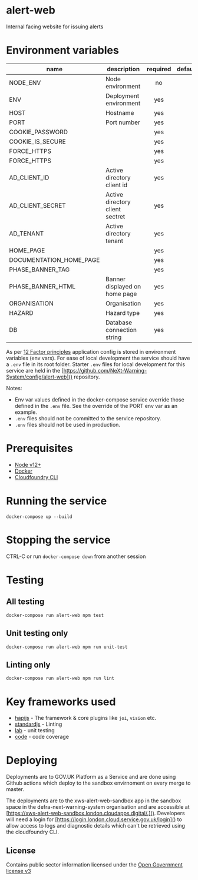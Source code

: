 # alert-web

Internal facing website for issuing alerts

# Environment variables

| name                    | description                     | required   | default   | valid                         | notes   |
| ----------              | ------------------              | :--------: | --------- | :---------------------------: | ------- |
| NODE_ENV                | Node environment                | no         |           | dev,test,prod                 |         |
| ENV                     | Deployment environment          | yes        |           | local,sandbox,test,production |         |
| HOST                    | Hostname                        | yes        |           |                               |         |
| PORT                    | Port number                     | yes        |           |                               |         |
| COOKIE_PASSWORD         |                                 | yes        |           |                               |         |
| COOKIE_IS_SECURE        |                                 | yes        |           |                               |         |
| FORCE_HTTPS             |                                 | yes        |           |                               |         |
| FORCE_HTTPS             |                                 | yes        |           |                               |         |
| AD_CLIENT_ID            | Active directory client id      | yes        |           |                               |         |
| AD_CLIENT_SECRET        | Active directory client sectret | yes        |           |                               |         |
| AD_TENANT               | Active directory tenant         | yes        |           |                               |         |
| HOME_PAGE               |                                 | yes        |           |                               |         |
| DOCUMENTATION_HOME_PAGE |                                 | yes        |           |                               |         |
| PHASE_BANNER_TAG        |                                 | yes        |           |                               |         |
| PHASE_BANNER_HTML       | Banner displayed on home page   | yes        |           |                               |         |
| ORGANISATION            | Organisation                    | yes        |           | e.g Environment Agency        |         |
| HAZARD                  | Hazard type                     | yes        |           | e.g Flood                     |         |
| DB                      | Database connection string      | yes        |           |                               |         |

As per [12 Factor principles](https://12factor.net/config) application config is stored in environment variables (env vars). For ease of local development the service should have a `.env` file in its root folder. Starter `.env` files for local development for this service are held in the [https://github.com/NeXt-Warning-System/config/alert-web]() repository.

Notes:
* Env var values defined in the docker-compose service override those defined in the `.env` file. See the override of the PORT env var as an example.
* `.env` files should not be committed to the service repository.
* `.env` files should not be used in production.

# Prerequisites

* [Node v12+](https://nodejs.org/en/download/)
* [Docker](https://docs.docker.com/get-docker/) 
* [Cloudfoundry CLI](https://docs.cloudfoundry.org/cf-cli/install-go-cli.html)

# Running the service

`docker-compose up --build`

# Stopping the service

CTRL-C or run `docker-compose down` from another session

# Testing

## All testing

`docker-compose run alert-web npm test`

## Unit testing only

`docker-compose run alert-web npm run unit-test`

## Linting only

`docker-compose run alert-web npm run lint`

# Key frameworks used

- [hapijs](https://github.com/hapijs/hapi) - The framework & core plugins like `joi`, `vision` etc.
- [standardjs](http://standardjs.com/) - Linting
- [lab](https://github.com/hapijs/lab) - unit testing
- [code](https://github.com/hapijs/code) - code coverage

# Deploying

Deployments are to GOV.UK Platform as a Service and are done using Github actions which deploy to the sandbox envirnoment on every merge to master.

The deployments are to the xws-alert-web-sandbox app in the sandbox space in the defra-next-warning-system organisation and are accessible at [https://xws-alert-web-sandbox.london.cloudapps.digital/.](). Developers will need a login for [https://login.london.cloud.service.gov.uk/login]() to allow access to logs and diagnostic details which can't be retrieved using the cloudfoundry CLI.

## License

Contains public sector information licensed under the [Open Government license v3](./LICENCE)
